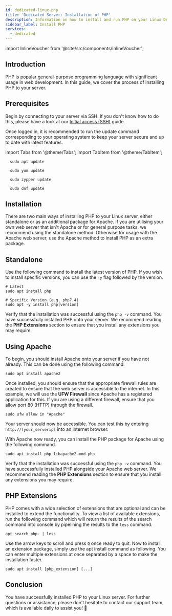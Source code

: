 ```yaml
---
id: dedicated-linux-php
title: 'Dedicated Server: Installation of PHP'
description: Information on how to install and run PHP on your Linux Dedicated Server from ZAP-Hosting.com - ZAP-Hosting.com documentation
sidebar_label: Install PHP
services:
  - dedicated
---
```


import InlineVoucher from '@site/src/components/InlineVoucher';

## Introduction

PHP is popular general-purpose programming language with significant usage in web development. In this guide, we cover the process of installing PHP to your server.

<InlineVoucher />

## Prerequisites

Begin by connecting to your server via SSH. If you don't know how to do this, please have a look at our [Initial access (SSH)](vserver-linux-ssh.md) guide.

Once logged in, it is recommended to run the update command corresponding to your operating system to keep your server secure and up to date with latest features.

import Tabs from '@theme/Tabs';
import TabItem from '@theme/TabItem';

<Tabs>
<TabItem value="ubuntu-debian" label="Ubuntu & Debian" default>

```
  sudo apt update
```

</TabItem>
<TabItem value="centos" label="CentOS">

```
  sudo yum update
```

</TabItem>
<TabItem value="opensuse" label="OpenSUSE">

```
  sudo zypper update
```

</TabItem>
<TabItem value="fedora" label="Fedora">

```
  sudo dnf update
```

</TabItem>
</Tabs>

## Installation

There are two main ways of installing PHP to your Linux server, either standalone or as an additional package for Apache. If you are utilising your own web server that isn't Apache or for general purpose tasks, we recommend using the standalone method. Otherwise for usage with the Apache web server, use the Apache method to install PHP as an extra package.

## Standalone

Use the following command to install the latest version of PHP. If you wish to install specific versions, you can use the `-y` flag followed by the version.
```
# Latest
sudo apt install php

# Specific Version (e.g. php7.4)
sudo apt -y install php[version]
```

Verify that the installation was successful using the `php -v` command. You have successfully installed PHP onto your server. We recommend reading the **PHP Extensions** section to ensure that you install any extensions you may require.

## Using Apache

To begin, you should install Apache onto your server if you have not already. This can be done using the following command.
```
sudo apt install apache2
```

Once installed, you should ensure that the appropriate firewall rules are created to ensure that the web server is accessible to the internet. In this example, we will use the **UFW Firewall** since Apache has a registered application for this. If you are using a different firewall, ensure that you allow port 80 (HTTP) through the firewall.
```
sudo ufw allow in "Apache"
```

Your server should now be accessible. You can test this by entering `http://[your_serverip]` into an internet browser.

With Apache now ready, you can install the PHP package for Apache using the following command.
```
sudo apt install php libapache2-mod-php
```

Verify that the installation was successful using the `php -v` command. You have successfully installed PHP alongside your Apache web server. We recommend reading the **PHP Extensions** section to ensure that you install any extensions you may require.

## PHP Extensions

PHP comes with a wide selection of extensions that are optional and can be installed to extend the functionality. To view a list of available extensions, run the following command which will return the results of the search command into console by pipelining the results to the `less` command.
```
apt search php- | less
```

Use the arrow keys to scroll and press `Q` once ready to quit. Now to install an extension package, simply use the apt install command as following. You can enter multiple extensions at once separated by a space to make the installation faster.
```
sudo apt install [php_extension] [...]
```

## Conclusion

You have successfully installed PHP to your Linux server. For further questions or assistance, please don't hesitate to contact our support team, which is available daily to assist you! 🙂